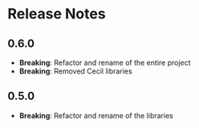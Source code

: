 Release Notes
=============

## 0.6.0
* **Breaking**: Refactor and rename of the entire project
* **Breaking**: Removed Cecil libraries

## 0.5.0
* **Breaking**: Refactor and rename of the libraries